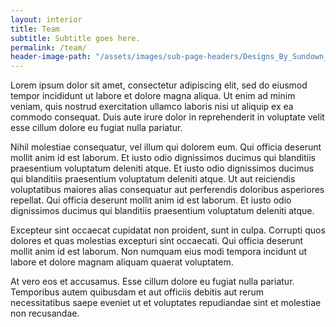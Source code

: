 ```yaml
---
layout: interior
title: Team
subtitle: Subtitle goes here.
permalink: /team/
header-image-path: "/assets/images/sub-page-headers/Designs_By_Sundown_View.jpg"
---
```


Lorem ipsum dolor sit amet, consectetur adipiscing elit, sed do eiusmod tempor incididunt ut labore et dolore magna aliqua. Ut enim ad minim veniam, quis nostrud exercitation ullamco laboris nisi ut aliquip ex ea commodo consequat. Duis aute irure dolor in reprehenderit in voluptate velit esse cillum dolore eu fugiat nulla pariatur.

Nihil molestiae consequatur, vel illum qui dolorem eum. Qui officia deserunt mollit anim id est laborum. Et iusto odio dignissimos ducimus qui blanditiis praesentium voluptatum deleniti atque. Et iusto odio dignissimos ducimus qui blanditiis praesentium voluptatum deleniti atque. Ut aut reiciendis voluptatibus maiores alias consequatur aut perferendis doloribus asperiores repellat. Qui officia deserunt mollit anim id est laborum. Et iusto odio dignissimos ducimus qui blanditiis praesentium voluptatum deleniti atque.

Excepteur sint occaecat cupidatat non proident, sunt in culpa. Corrupti quos dolores et quas molestias excepturi sint occaecati. Qui officia deserunt mollit anim id est laborum. Non numquam eius modi tempora incidunt ut labore et dolore magnam aliquam quaerat voluptatem.

At vero eos et accusamus. Esse cillum dolore eu fugiat nulla pariatur. Temporibus autem quibusdam et aut officiis debitis aut rerum necessitatibus saepe eveniet ut et voluptates repudiandae sint et molestiae non recusandae.